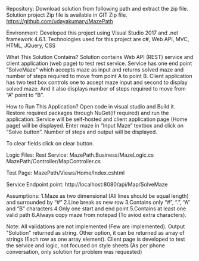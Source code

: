 Repository:
Download solution from following path and extract the zip file. Solution project Zip file is available in GIT Zip file.
https://github.com/udayakumary/MazePath

Environment:
Developed this project using Visual Studio 2017 and .net framework 4.6.1. 
Technologies used for this project are c#, Web API, MVC, HTML, JQuery, CSS

What This Solution Contains?
Solution contains Web API (REST) service and client application (web page) to test rest service. 
Service has one end point “SolveMaze” which accepts maze as input and returns solved maze and number of steps required to move from point A to point B.
Client application has two text box controls one to accept maze input and second to display solved maze. And it also displays number of steps required to move from “A” point to “B”.

How to Run This Application?
Open code in visual studio and Build it. Restore required packages through NuGet(If required) and run the application. 
Service will be self-hosted and client application page (Home page) will be displayed. Enter maze in “Input Maze” textbox and click on “Solve button”. Number of steps and output will be displayed.

To clear fields click on clear button.

Logic Files: 
Rest Service:
MazePath.Business/MazeLogic.cs
MazePath/Controller/MapController.cs

Test Page: 
MazePath/Views/Home/Index.cshtml

Service Endpoint point:
http://localhost:8080/api/Map/SolveMaze

Assumptions:
1.Maze as two dimensional (All lines should be equal length) and surrounded by “#”
2.Line break as new row
3.Contains only “#”, “.”, “A” and “B” characters
4.Only one start and end point
5.Contains at least one valid path
6.Always copy maze from notepad (To aviod extra characters).

Note:
All validations are not implemented (Few are implemented).
Output "Solution" returned as string. Other option, it can be returned as array of strings (Each row as one array element).
Client page is developed to test the service and logic, not focused on style sheets (As per phone conversation, only solution for problem was requested)
